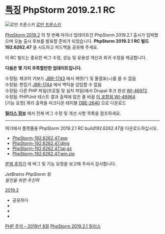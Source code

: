 [특징](/phpstorm/category/features/) PhpStorm 2019.2.1 RC 
======================

![로만 프론스키](https://secure.gravatar.com/avatar/269798998e24876e4f3ea6f6d1effdc7?s=200&r=g) [로만 프론스키](https://blog.jetbrains.com/author/rpronskiy) 



 [PhpStorm 2019.2](https://www.jetbrains.com/phpstorm/whatsnew/) 의 첫 번째 마이너 업데이트인 PhpStorm 2019.2.1 출시가 임박했으며 오늘 출시 후보를 발표할 준비가 되었습니다. **PhpStorm 2019.2.1 RC 빌드 192.6262.47** 을 시도하고 피드백을 공유해 주세요.

 이 RC 빌드는 중요한 버그 수정, 성능 및 유용성 개선과 회귀 수정을 제공합니다.

 **다음은 몇 가지 주목할만한 업데이트입니다.**

 수정됨: 체코어 키보드 [JBR-1743](https://youtrack.jetbrains.com/issue/JBR-1743?_ga=2.55304875.1621128595.1565948734-2045641305.1510746697) 에서 캐럿(^) 및 물결표(~)를 쓸 수 없음  
 수정됨: 편집기 [JBR-1744](https://youtrack.jetbrains.com/issue/JBR-1744?_ga=2.55304875.1621128595.1565948734-2045641305.1510746697) 에서 백틱을 삽입할 수 없음  
 수정됨: 다른 PHP 파일(프로필 및 설치 파일)에서 Drupal 후크 완성 [WI-46972](https://youtrack.jetbrains.com/issue/WI-46972?_ga=2.55304875.1621128595.1565948734-2045641305.1510746697)  
 수정됨: PHPUnit 테스트 결과 출력에 많은 줄 바꿈 [이 포함됨 WI-46964](https://youtrack.jetbrains.com/issue/WI-46964?_ga=2.251907593.1621128595.1565948734-2045641305.1510746697)  
 \[기능 요청\] 쿼리 출력을 마크다운 테이블 [DBE-2640](https://youtrack.jetbrains.com/issue/DBE-2640) 으로 다운로드

 **[릴리스 정보](https://confluence.jetbrains.com/display/PhpStorm/PhpStorm+192.6262.47+Release+Notes)** 에서 전체 버그 수정 및 개선 사항 목록을 참조하세요.

---

 여기에서 플랫폼용 PhpStorm 2019.2.1 RC build192.6262.47을 다운로드하십시오.

- [PhpStorm-192.6262.47.exe](http://download.jetbrains.com/webide/PhpStorm-192.6262.47.exe)
- [PhpStorm-192.6262.47.dmg](http://download.jetbrains.com/webide/PhpStorm-192.6262.47.dmg)
- [PhpStorm-192.6262.47.tar.gz](http://download.jetbrains.com/webide/PhpStorm-192.6262.47.tar.gz)
- [PhpStorm-192.6262.47.win.zip](http://download.jetbrains.com/webide/PhpStorm-192.6262.47.win.zip)

 [문제 추적기](http://youtrack.jetbrains.com/issues/WI) 에 버그 및 기능 요청을 보고해 주셔서 감사합니다.

 *JetBrains PhpStorm 팀*  
 *발전을 위한 추진력*

 [2019.2](/phpstorm/tag/2019-2/)

- 공유하다
- [](https://www.facebook.com/sharer.php?u=https%3A%2F%2Fblog.jetbrains.com%2Fphpstorm%2F2019%2F08%2Fphpstorm-2019-2-1-rc%2F)
- [](https://twitter.com/intent/tweet?source=https%3A%2F%2Fblog.jetbrains.com%2Fphpstorm%2F2019%2F08%2Fphpstorm-2019-2-1-rc%2F&text=https%3A%2F%2Fblog.jetbrains.com%2Fphpstorm%2F2019%2F08%2Fphpstorm-2019-2-1-rc%2F&via=phpstorm)
- [](http://www.linkedin.com/shareArticle?mini=true&url=https%3A%2F%2Fblog.jetbrains.com%2Fphpstorm%2F2019%2F08%2Fphpstorm-2019-2-1-rc%2F)



 [PHP 주석 – 2019년 8월](https://blog.jetbrains.com/phpstorm/2019/08/php-annotated-august-2019/) [PhpStorm 2019.2.1 릴리스](https://blog.jetbrains.com/phpstorm/2019/08/phpstorm-2019-2-1-is-released/)